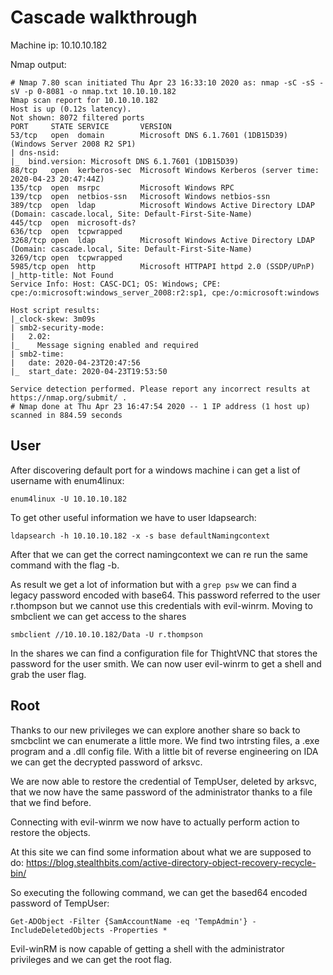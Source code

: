 # Cascade walkthrough

Machine ip: 10.10.10.182

Nmap output:

```
# Nmap 7.80 scan initiated Thu Apr 23 16:33:10 2020 as: nmap -sC -sS -sV -p 0-8081 -o nmap.txt 10.10.10.182
Nmap scan report for 10.10.10.182
Host is up (0.12s latency).
Not shown: 8072 filtered ports
PORT     STATE SERVICE       VERSION
53/tcp   open  domain        Microsoft DNS 6.1.7601 (1DB15D39) (Windows Server 2008 R2 SP1)
| dns-nsid:
|_  bind.version: Microsoft DNS 6.1.7601 (1DB15D39)
88/tcp   open  kerberos-sec  Microsoft Windows Kerberos (server time: 2020-04-23 20:47:44Z)
135/tcp  open  msrpc         Microsoft Windows RPC
139/tcp  open  netbios-ssn   Microsoft Windows netbios-ssn
389/tcp  open  ldap          Microsoft Windows Active Directory LDAP (Domain: cascade.local, Site: Default-First-Site-Name)
445/tcp  open  microsoft-ds?
636/tcp  open  tcpwrapped
3268/tcp open  ldap          Microsoft Windows Active Directory LDAP (Domain: cascade.local, Site: Default-First-Site-Name)
3269/tcp open  tcpwrapped
5985/tcp open  http          Microsoft HTTPAPI httpd 2.0 (SSDP/UPnP)
|_http-title: Not Found
Service Info: Host: CASC-DC1; OS: Windows; CPE: cpe:/o:microsoft:windows_server_2008:r2:sp1, cpe:/o:microsoft:windows

Host script results:
|_clock-skew: 3m09s
| smb2-security-mode:
|   2.02:
|_    Message signing enabled and required
| smb2-time:
|   date: 2020-04-23T20:47:56
|_  start_date: 2020-04-23T19:53:50

Service detection performed. Please report any incorrect results at https://nmap.org/submit/ .
# Nmap done at Thu Apr 23 16:47:54 2020 -- 1 IP address (1 host up) scanned in 884.59 seconds

```

## User

After discovering default port for a windows machine i can get a list of username with enum4linux:
```
enum4linux -U 10.10.10.182
```
To get other useful information we have to user ldapsearch:

```
ldapsearch -h 10.10.10.182 -x -s base defaultNamingcontext
```

After that we can get the correct namingcontext we can re run the same command with the flag -b.

As result we get a lot of information but with a ```grep psw``` we can find a legacy password encoded with base64.
This password referred to the user r.thompson but we cannot use this credentials with evil-winrm.
Moving to smbclient we can get access to the shares

```
smbclient //10.10.10.182/Data -U r.thompson
```

In the shares we can find a configuration file for ThightVNC that stores the password for the user smith.
We can now user evil-winrm to get a shell and grab the user flag.

## Root

Thanks to our new privileges we can explore another share so back to smcbclint we can enumerate a little more.
We find two intrsting files, a .exe program and a .dll config file. With a little bit of reverse engineering on IDA
we can get the decrypted password of arksvc.

We are now able to restore the credential of TempUser, deleted by arksvc, that we now have the same password of the administrator
thanks to a file that we find before.

Connecting with evil-winrm we now have to actually perform action to restore the objects.

At this site we can find some information about what we are supposed to do: https://blog.stealthbits.com/active-directory-object-recovery-recycle-bin/

So executing the following command, we can get the based64 encoded password of TempUser:
```
Get-ADObject -Filter {SamAccountName -eq 'TempAdmin'} -IncludeDeletedObjects -Properties *
```
Evil-winRM is now capable of getting a shell with the administrator privileges and we can get the root flag.
